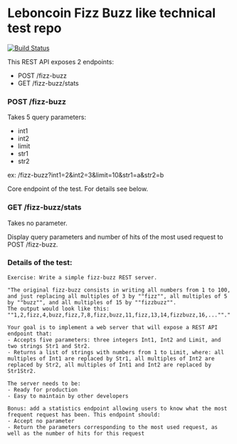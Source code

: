 # Leboncoin Fizz Buzz like technical test repo

[![Build Status](https://api.travis-ci.com/monkeydioude/lbc-test.svg?branch=master)](https://app.travis-ci.com/github/monkeydioude/lbc-test)

This REST API exposes 2 endpoints:
- POST /fizz-buzz
- GET /fizz-buzz/stats


### POST /fizz-buzz
Takes 5 query parameters:
- int1
- int2
- limit
- str1
- str2

ex: /fizz-buzz?int1=2&int2=3&limit=10&str1=a&str2=b

Core endpoint of the test. For details see below.

### GET /fizz-buzz/stats
Takes no parameter.

Display query parameters and number of hits of the most used request to POST /fizz-buzz.


### Details of the test:

```
Exercise: Write a simple fizz-buzz REST server.

"The original fizz-buzz consists in writing all numbers from 1 to 100, and just replacing all multiples of 3 by ""fizz"", all multiples of 5 by ""buzz"", and all multiples of 15 by ""fizzbuzz"".
The output would look like this: ""1,2,fizz,4,buzz,fizz,7,8,fizz,buzz,11,fizz,13,14,fizzbuzz,16,...""."

Your goal is to implement a web server that will expose a REST API endpoint that:
- Accepts five parameters: three integers Int1, Int2 and Limit, and two strings Str1 and Str2.
- Returns a list of strings with numbers from 1 to Limit, where: all multiples of Int1 are replaced by Str1, all multiples of Int2 are replaced by Str2, all multiples of Int1 and Int2 are replaced by Str1Str2.

The server needs to be:
- Ready for production
- Easy to maintain by other developers

Bonus: add a statistics endpoint allowing users to know what the most frequent request has been. This endpoint should:
- Accept no parameter
- Return the parameters corresponding to the most used request, as well as the number of hits for this request
```